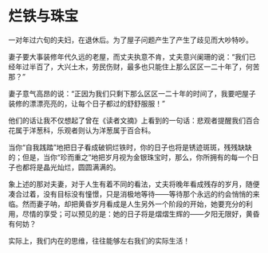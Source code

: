 # 烂铁与珠宝

一对年过六旬的夫妇，在退休后。为了屋子问题产生了产生了歧见而大吵特吵。 

妻子要大事装修年代久远的老屋，而丈夫执意不肯，丈夫意兴阑珊的说：“我们已经年过半百了，大兴土木，劳民伤财，最多也只能住上那么区区一二十年了，何苦那？” 

妻子意气高昂的说：“正因为我们只剩下那么区区一二十年的时间了，我要吧屋子装修的漂漂亮亮的，让每个日子都过的舒舒服服！” 

他们的话让我不仅想起了曾在《读者文摘》上看到的一句话：悲观者提醒我们百合花属于洋葱科，乐观者则认为洋葱属于百合科。 

当你“自我践踏”地把日子看成破铜烂铁时，你的日子也将是锈迹斑斑，残残缺缺的；但是，当你“珍而重之”地把岁月视为金银珠宝时，那么，你所拥有的每一个日子也都将是晶光灿烂，圆圆满满的。 

象上述的那对夫妻，对于人生有着不同的看法，丈夫将晚年看成残存的岁月，随便凑合过着，没有目标没有憧憬，只是消极地等待——等待那个永远的约会悄悄的来临。然而妻子呐，却把黄昏岁月看成是人生另外一个阶段的开始，她要充分的利用，尽情的享受；可以预见的是：她的日子将是熠熠生辉的——夕阳无限好，黄昏有何妨？ 

实际上，我们内在的思维，往往能够左右我们的实际生活！
 